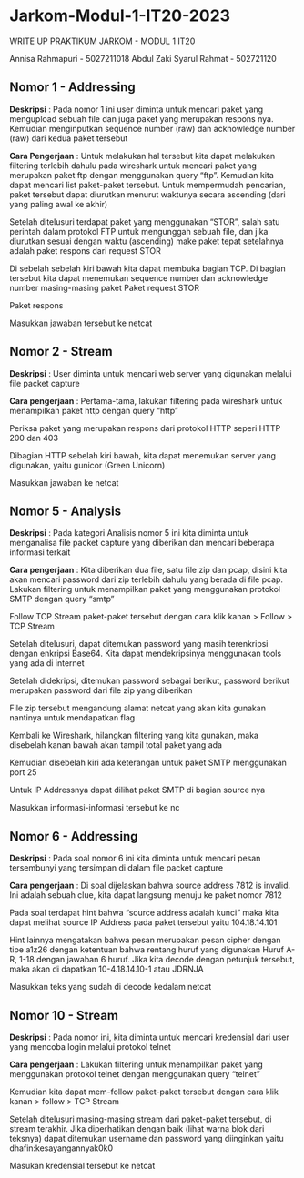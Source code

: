 # Jarkom-Modul-1-IT20-2023

WRITE UP PRAKTIKUM JARKOM - MODUL 1 
IT20


Annisa Rahmapuri - 5027211018
Abdul Zaki Syarul Rahmat - 502721120

## Nomor 1 - Addressing
**Deskripsi** : Pada nomor 1 ini user diminta untuk mencari paket yang mengupload sebuah file dan juga paket yang merupakan respons nya. Kemudian menginputkan sequence number (raw) dan acknowledge number (raw) dari kedua paket tersebut

**Cara Pengerjaan** : 
Untuk melakukan hal tersebut kita dapat melakukan filtering terlebih dahulu pada wireshark untuk mencari paket yang merupakan paket ftp dengan menggunakan query “ftp”. Kemudian kita dapat mencari list paket-paket tersebut. Untuk mempermudah pencarian, paket tersebut dapat diurutkan menurut waktunya secara ascending (dari yang paling awal ke akhir)

Setelah ditelusuri terdapat paket yang menggunakan “STOR”, salah satu perintah dalam protokol FTP untuk mengunggah sebuah file, dan jika diurutkan sesuai dengan waktu (ascending) make paket tepat setelahnya adalah paket respons dari request STOR

Di sebelah sebelah kiri bawah kita dapat membuka bagian TCP. Di bagian tersebut kita dapat menemukan sequence number dan acknowledge number masing-masing paket
Paket request STOR

Paket respons

Masukkan jawaban tersebut ke netcat


## Nomor 2 - Stream
**Deskripsi** : User diminta untuk mencari web server yang digunakan melalui file packet capture

**Cara pengerjaan** : 
Pertama-tama, lakukan filtering pada wireshark untuk menampilkan paket http dengan query “http”

Periksa paket yang merupakan respons dari protokol HTTP seperi HTTP 200 dan 403

Dibagian HTTP sebelah kiri bawah, kita dapat menemukan server yang digunakan, yaitu gunicor (Green Unicorn)

Masukkan jawaban ke netcat 

## Nomor 5 - Analysis
**Deskripsi** : Pada kategori Analisis nomor 5 ini kita diminta untuk menganalisa file packet capture yang diberikan dan mencari beberapa informasi terkait

**Cara pengerjaan** : 
Kita diberikan dua file, satu file zip dan pcap, disini kita akan mencari password dari zip terlebih dahulu yang berada di file pcap. Lakukan filtering untuk menampilkan paket yang menggunakan protokol SMTP dengan query “smtp”









Follow TCP Stream paket-paket tersebut dengan cara klik kanan > Follow > TCP Stream

Setelah ditelusuri, dapat ditemukan password yang masih terenkripsi dengan enkripsi Base64. Kita dapat mendekripsinya menggunakan tools yang ada di internet

Setelah didekripsi, ditemukan password sebagai berikut, password berikut merupakan password dari file zip yang diberikan

File zip tersebut mengandung alamat netcat yang akan kita gunakan nantinya untuk mendapatkan flag

Kembali ke Wireshark, hilangkan filtering yang kita gunakan, maka disebelah kanan bawah akan tampil total paket yang ada

Kemudian disebelah kiri ada keterangan untuk paket SMTP menggunakan port 25

Untuk IP Addressnya dapat dilihat paket SMTP di bagian source nya

Masukkan informasi-informasi tersebut ke nc


## Nomor 6 - Addressing
**Deskripsi** : Pada soal nomor 6 ini kita diminta untuk mencari pesan tersembunyi yang tersimpan di dalam file packet capture

**Cara pengerjaan** : 
Di soal dijelaskan bahwa source address 7812 is invalid. Ini adalah sebuah clue, kita dapat langsung menuju ke paket nomor 7812

Pada soal terdapat hint bahwa “source address adalah kunci” maka kita dapat melihat source IP Address pada paket tersebut yaitu 104.18.14.101

Hint lainnya mengatakan bahwa pesan merupakan pesan cipher dengan tipe a1z26 dengan ketentuan bahwa rentang huruf yang digunakan Huruf A-R, 1-18 dengan jawaban 6 huruf. Jika kita decode dengan petunjuk tersebut, maka akan di dapatkan 10-4.18.14.10-1 atau JDRNJA


Masukkan teks yang sudah di decode kedalam netcat

## Nomor 10 - Stream
**Deskripsi** : Pada nomor ini, kita diminta untuk mencari kredensial dari user yang mencoba login melalui protokol telnet

**Cara pengerjaan** : 
Lakukan filtering untuk menampilkan paket yang menggunakan protokol telnet dengan menggunakan query “telnet”














Kemudian kita dapat mem-follow paket-paket tersebut dengan cara klik kanan > follow > TCP Stream

Setelah ditelusuri masing-masing stream dari paket-paket tersebut, di stream terakhir. Jika diperhatikan dengan baik (lihat warna blok dari teksnya) dapat ditemukan username dan password yang diinginkan yaitu dhafin:kesayangannyak0k0


Masukan kredensial tersebut ke netcat

